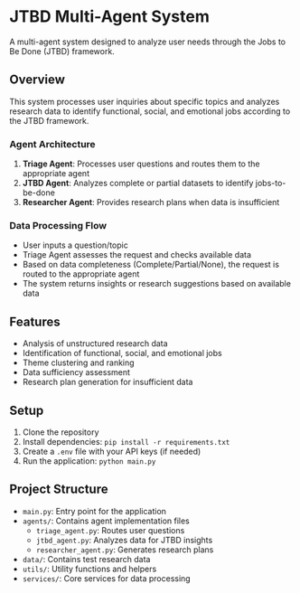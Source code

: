 # JTBD Multi-Agent System

A multi-agent system designed to analyze user needs through the Jobs to Be Done (JTBD) framework.

## Overview

This system processes user inquiries about specific topics and analyzes research data to identify functional, social, and emotional jobs according to the JTBD framework.

### Agent Architecture

1. **Triage Agent**: Processes user questions and routes them to the appropriate agent
2. **JTBD Agent**: Analyzes complete or partial datasets to identify jobs-to-be-done
3. **Researcher Agent**: Provides research plans when data is insufficient

### Data Processing Flow

- User inputs a question/topic
- Triage Agent assesses the request and checks available data
- Based on data completeness (Complete/Partial/None), the request is routed to the appropriate agent
- The system returns insights or research suggestions based on available data

## Features

- Analysis of unstructured research data
- Identification of functional, social, and emotional jobs
- Theme clustering and ranking
- Data sufficiency assessment
- Research plan generation for insufficient data

## Setup

1. Clone the repository
2. Install dependencies: `pip install -r requirements.txt`
3. Create a `.env` file with your API keys (if needed)
4. Run the application: `python main.py`

## Project Structure

- `main.py`: Entry point for the application
- `agents/`: Contains agent implementation files
  - `triage_agent.py`: Routes user questions
  - `jtbd_agent.py`: Analyzes data for JTBD insights
  - `researcher_agent.py`: Generates research plans
- `data/`: Contains test research data
- `utils/`: Utility functions and helpers
- `services/`: Core services for data processing 